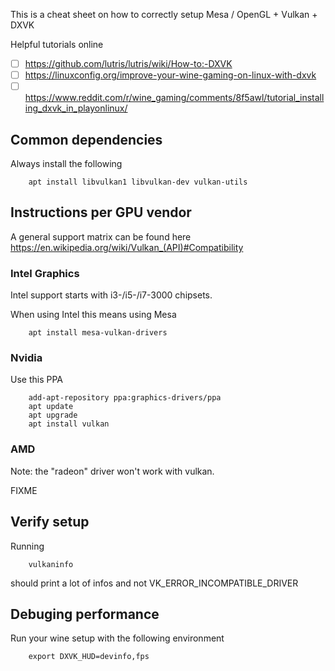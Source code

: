 This is a cheat sheet on how to correctly setup Mesa / OpenGL + Vulkan + DXVK 

Helpful tutorials online
- [ ] https://github.com/lutris/lutris/wiki/How-to:-DXVK
- [ ] https://linuxconfig.org/improve-your-wine-gaming-on-linux-with-dxvk
- [ ] https://www.reddit.com/r/wine_gaming/comments/8f5awl/tutorial_installing_dxvk_in_playonlinux/

## Common dependencies

Always install the following
```shell
    apt install libvulkan1 libvulkan-dev vulkan-utils
```
## Instructions per GPU vendor

A general support matrix can be found here https://en.wikipedia.org/wiki/Vulkan_(API)#Compatibility

### Intel Graphics

Intel support starts with i3-/i5-/i7-3000 chipsets.

When using Intel this means using Mesa
```shell
    apt install mesa-vulkan-drivers
```
### Nvidia

Use this PPA
```shell
    add-apt-repository ppa:graphics-drivers/ppa
    apt update
    apt upgrade
    apt install vulkan
```
### AMD

Note: the "radeon" driver won't work with vulkan.

FIXME

## Verify setup

Running
```shell
    vulkaninfo
```
should print a lot of infos and not VK_ERROR_INCOMPATIBLE_DRIVER

## Debuging performance

Run your wine setup with the following environment
```shell
    export DXVK_HUD=devinfo,fps 
```    
